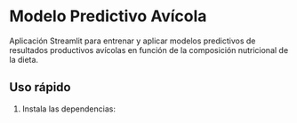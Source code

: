 # Modelo Predictivo Avícola

Aplicación Streamlit para entrenar y aplicar modelos predictivos de resultados productivos avícolas en función de la composición nutricional de la dieta.

## Uso rápido

1. Instala las dependencias:
